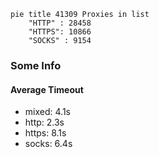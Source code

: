 
```mermaid
pie title 41309 Proxies in list
    "HTTP" : 28458
    "HTTPS": 10866
    "SOCKS" : 9154
```

### Some Info
#### Average Timeout

- mixed: 4.1s
- http: 2.3s
- https: 8.1s
- socks: 6.4s